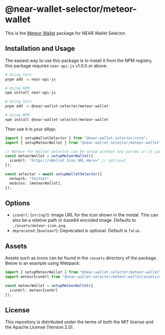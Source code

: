 # @near-wallet-selector/meteor-wallet

This is the [Meteor Wallet](https://meteorwallet.app) package for NEAR Wallet Selector.

## Installation and Usage

The easiest way to use this package is to install it from the NPM registry, this package requires `near-api-js` v1.0.0 or above:

```bash
# Using Yarn
pnpm add -w near-api-js

# Using NPM.
npm install near-api-js
```
```bash
# Using Yarn
pnpm add -w @near-wallet-selector/meteor-wallet

# Using NPM.
npm install @near-wallet-selector/meteor-wallet
```

Then use it in your dApp:

```ts
import { setupWalletSelector } from "@near-wallet-selector/core";
import { setupMeteorWallet } from "@near-wallet-selector/meteor-wallet";

// Meteor for Wallet Selector can be setup without any params or it can take few optional params, see options below.
const meteorWallet = setupMeteorWallet({
  iconUrl: "https://<Wallet Icon URL Here>" // optional
});

const selector = await setupWalletSelector({
  network: "testnet",
  modules: [meteorWallet],
});
```

## Options

- `iconUrl`: (`string?`): Image URL for the icon shown in the modal. This can also be a relative path or base64 encoded image. Defaults to `./assets/meteor-icon.png`.
- `deprecated`: (`boolean?`): Deprecated is optional. Default is `false`.

## Assets

Assets such as icons can be found in the `/assets` directory of the package. Below is an example using Webpack:

```ts
import { setupMeteorWallet } from "@near-wallet-selector/meteor-wallet";
import meteorIconUrl from "@near-wallet-selector/meteor-wallet/assets/meteor-icon.png";

const meteorWallet = setupMeteorWallet({
  iconUrl: meteorIconUrl
});
```

## License

This repository is distributed under the terms of both the MIT license and the Apache License (Version 2.0).
